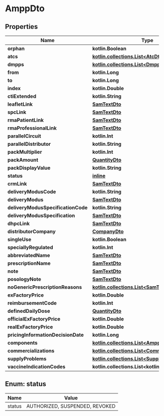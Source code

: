 
# AmppDto

## Properties
Name | Type | Description | Notes
------------ | ------------- | ------------- | -------------
**orphan** | **kotlin.Boolean** |  | 
**atcs** | [**kotlin.collections.List&lt;AtcDto&gt;**](AtcDto.md) |  | 
**dmpps** | [**kotlin.collections.List&lt;DmppDto&gt;**](DmppDto.md) |  | 
**from** | **kotlin.Long** |  |  [optional]
**to** | **kotlin.Long** |  |  [optional]
**index** | **kotlin.Double** |  |  [optional]
**ctiExtended** | **kotlin.String** |  |  [optional]
**leafletLink** | [**SamTextDto**](SamTextDto.md) |  |  [optional]
**spcLink** | [**SamTextDto**](SamTextDto.md) |  |  [optional]
**rmaPatientLink** | [**SamTextDto**](SamTextDto.md) |  |  [optional]
**rmaProfessionalLink** | [**SamTextDto**](SamTextDto.md) |  |  [optional]
**parallelCircuit** | **kotlin.Int** |  |  [optional]
**parallelDistributor** | **kotlin.String** |  |  [optional]
**packMultiplier** | **kotlin.Int** |  |  [optional]
**packAmount** | [**QuantityDto**](QuantityDto.md) |  |  [optional]
**packDisplayValue** | **kotlin.String** |  |  [optional]
**status** | [**inline**](#StatusEnum) |  |  [optional]
**crmLink** | [**SamTextDto**](SamTextDto.md) |  |  [optional]
**deliveryModusCode** | **kotlin.String** |  |  [optional]
**deliveryModus** | [**SamTextDto**](SamTextDto.md) |  |  [optional]
**deliveryModusSpecificationCode** | **kotlin.String** |  |  [optional]
**deliveryModusSpecification** | [**SamTextDto**](SamTextDto.md) |  |  [optional]
**dhpcLink** | [**SamTextDto**](SamTextDto.md) |  |  [optional]
**distributorCompany** | [**CompanyDto**](CompanyDto.md) |  |  [optional]
**singleUse** | **kotlin.Boolean** |  |  [optional]
**speciallyRegulated** | **kotlin.Int** |  |  [optional]
**abbreviatedName** | [**SamTextDto**](SamTextDto.md) |  |  [optional]
**prescriptionName** | [**SamTextDto**](SamTextDto.md) |  |  [optional]
**note** | [**SamTextDto**](SamTextDto.md) |  |  [optional]
**posologyNote** | [**SamTextDto**](SamTextDto.md) |  |  [optional]
**noGenericPrescriptionReasons** | [**kotlin.collections.List&lt;SamTextDto&gt;**](SamTextDto.md) |  |  [optional]
**exFactoryPrice** | **kotlin.Double** |  |  [optional]
**reimbursementCode** | **kotlin.Int** |  |  [optional]
**definedDailyDose** | [**QuantityDto**](QuantityDto.md) |  |  [optional]
**officialExFactoryPrice** | **kotlin.Double** |  |  [optional]
**realExFactoryPrice** | **kotlin.Double** |  |  [optional]
**pricingInformationDecisionDate** | **kotlin.Long** |  |  [optional]
**components** | [**kotlin.collections.List&lt;AmppComponentDto&gt;**](AmppComponentDto.md) |  |  [optional]
**commercializations** | [**kotlin.collections.List&lt;CommercializationDto&gt;**](CommercializationDto.md) |  |  [optional]
**supplyProblems** | [**kotlin.collections.List&lt;SupplyProblemDto&gt;**](SupplyProblemDto.md) |  |  [optional]
**vaccineIndicationCodes** | **kotlin.collections.List&lt;kotlin.String&gt;** |  |  [optional]


<a name="StatusEnum"></a>
## Enum: status
Name | Value
---- | -----
status | AUTHORIZED, SUSPENDED, REVOKED



